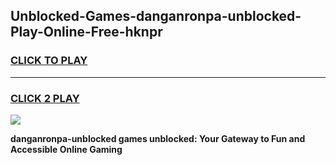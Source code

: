 
## Unblocked-Games-danganronpa-unblocked-Play-Online-Free-hknpr
<h3>
<a href="https://premium76.site?title=danganronpa-unblocked&ref=26A">CLICK TO PLAY</a></h3>
<hr>

<h3>
<a href="https://premium76.site?title=danganronpa-unblocked&ref=26A">CLICK 2 PLAY</a>
  
</h3>

<a href="https://premium76.site?title=danganronpa-unblocked&ref=26A"><img src="https://clearcache.store/games.png"></a>


**danganronpa-unblocked games unblocked: Your Gateway to Fun and Accessible Online Gaming**
